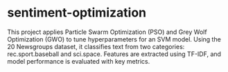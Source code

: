 # sentiment-optimization
This project applies Particle Swarm Optimization (PSO) and Grey Wolf Optimization (GWO) to tune hyperparameters for an SVM model. Using the 20 Newsgroups dataset, it classifies text from two categories: rec.sport.baseball and sci.space. Features are extracted using TF-IDF, and model performance is evaluated with key metrics.
